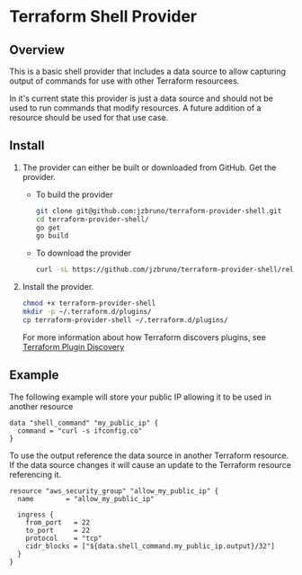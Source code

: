 # Terraform Shell Provider

## Overview

This is a basic shell provider that includes a data source to allow capturing output of commands
for use with other Terraform resourcees.

In it's current state this provider is just a data source and should not be used to run commands
that modify resources. A future addition of a resource should be used for that use case.

## Install

1. The provider can either be built or downloaded from GitHub. Get the provider.

    * To build the provider

        ```bash
        git clone git@github.com:jzbruno/terraform-provider-shell.git
        cd terraform-provider-shell/
        go get
        go build
        ```
        &NewLine;

    * To download the provider

        ```bash
        curl -sL https://github.com/jzbruno/terraform-provider-shell/releases/download/v0.1.0-alpha/terraform-provider-shell -o terraform-provider-shell
        ```
        &NewLine;

2. Install the provider.

    ```bash
    chmod +x terraform-provider-shell
    mkdir -p ~/.terraform.d/plugins/
    cp terraform-provider-shell ~/.terraform.d/plugins/
    ```
    &NewLine;

    For more information about how Terraform discovers plugins, see [Terraform Plugin Discovery](https://www.terraform.io/docs/extend/how-terraform-works.html#discovery)

## Example

The following example will store your public IP allowing it to be used in another resource

```hcl
data "shell_command" "my_public_ip" {
  command = "curl -s ifconfig.co"
}
```
&NewLine;

To use the output reference the data source in another Terraform resource. If the data source changes 
it will cause an update to the Terraform resource referencing it.

```hcl
resource "aws_security_group" "allow_my_public_ip" {
  name        = "allow_my_public_ip"

  ingress {
    from_port   = 22
    to_port     = 22
    protocol    = "tcp"
    cidr_blocks = ["${data.shell_command.my_public_ip.output}/32"]
  }
}
```
&NewLine;
